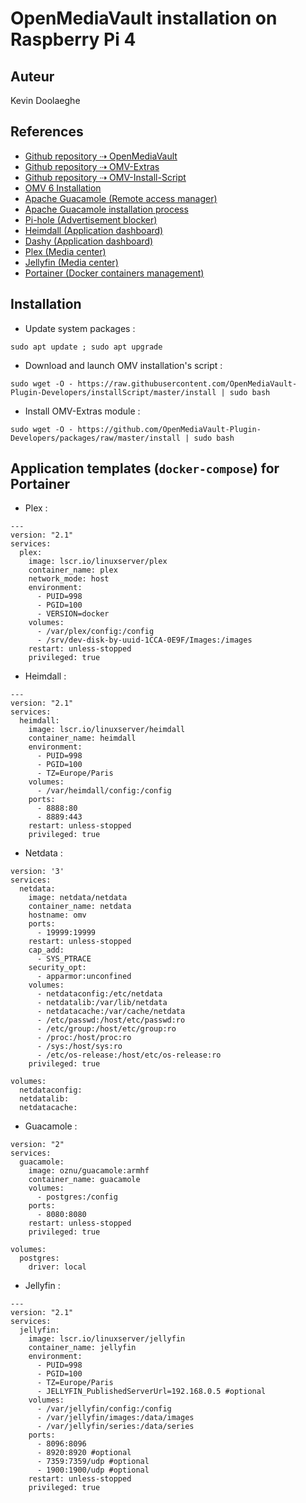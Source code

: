# OpenMediaVault installation on Raspberry Pi 4

## Auteur

Kevin Doolaeghe

## References

* [Github repository ⇢ OpenMediaVault](https://github.com/openmediavault/openmediavault)
* [Github repository ⇢ OMV-Extras](https://github.com/OpenMediaVault-Plugin-Developers/packages)
* [Github repository ⇢ OMV-Install-Script](https://github.com/OpenMediaVault-Plugin-Developers/installScript)
* [OMV 6 Installation](https://forum.openmediavault.org/index.php?thread/39490-install-omv6-on-debian-11-bullseye/)
* [Apache Guacamole (Remote access manager)](https://guacamole.apache.org/)
* [Apache Guacamole installation process](https://www.wundertech.net/how-to-setup-apache-guacamole-on-a-raspberry-pi/)
* [Pi-hole (Advertisement blocker)](https://www.it-connect.fr/pi-hole-un-bloqueur-de-pubs-pour-tout-votre-reseau/)
* [Heimdall (Application dashboard)](https://hub.docker.com/r/linuxserver/heimdall)
* [Dashy (Application dashboard)](https://dashy.to/)
* [Plex (Media center)](https://hub.docker.com/r/linuxserver/plex)
* [Jellyfin (Media center)](https://hub.docker.com/r/jellyfin/jellyfin)
* [Portainer (Docker containers management)](https://www.portainer.io/)

## Installation

* Update system packages :
```
sudo apt update ; sudo apt upgrade
```

* Download and launch OMV installation's script :
```
sudo wget -O - https://raw.githubusercontent.com/OpenMediaVault-Plugin-Developers/installScript/master/install | sudo bash
```

* Install OMV-Extras module :
```
sudo wget -O - https://github.com/OpenMediaVault-Plugin-Developers/packages/raw/master/install | sudo bash
```

## Application templates (`docker-compose`) for Portainer

* Plex :
```
---
version: "2.1"
services:
  plex:
    image: lscr.io/linuxserver/plex
    container_name: plex
    network_mode: host
    environment:
      - PUID=998
      - PGID=100
      - VERSION=docker
    volumes:
      - /var/plex/config:/config
      - /srv/dev-disk-by-uuid-1CCA-0E9F/Images:/images
    restart: unless-stopped
    privileged: true
```

* Heimdall :
```
---
version: "2.1"
services:
  heimdall:
    image: lscr.io/linuxserver/heimdall
    container_name: heimdall
    environment:
      - PUID=998
      - PGID=100
      - TZ=Europe/Paris
    volumes:
      - /var/heimdall/config:/config
    ports:
      - 8888:80
      - 8889:443
    restart: unless-stopped
    privileged: true
```

* Netdata :
```
version: '3'
services:
  netdata:
    image: netdata/netdata
    container_name: netdata
    hostname: omv
    ports:
      - 19999:19999
    restart: unless-stopped
    cap_add:
      - SYS_PTRACE
    security_opt:
      - apparmor:unconfined
    volumes:
      - netdataconfig:/etc/netdata
      - netdatalib:/var/lib/netdata
      - netdatacache:/var/cache/netdata
      - /etc/passwd:/host/etc/passwd:ro
      - /etc/group:/host/etc/group:ro
      - /proc:/host/proc:ro
      - /sys:/host/sys:ro
      - /etc/os-release:/host/etc/os-release:ro
    privileged: true

volumes:
  netdataconfig:
  netdatalib:
  netdatacache:
```

* Guacamole :
```
version: "2"
services:
  guacamole:
    image: oznu/guacamole:armhf
    container_name: guacamole
    volumes:
      - postgres:/config
    ports:
      - 8080:8080
    restart: unless-stopped
    privileged: true

volumes:
  postgres:
    driver: local
```

* Jellyfin :
```
---
version: "2.1"
services:
  jellyfin:
    image: lscr.io/linuxserver/jellyfin
    container_name: jellyfin
    environment:
      - PUID=998
      - PGID=100
      - TZ=Europe/Paris
      - JELLYFIN_PublishedServerUrl=192.168.0.5 #optional
    volumes:
      - /var/jellyfin/config:/config
      - /var/jellyfin/images:/data/images
      - /var/jellyfin/series:/data/series
    ports:
      - 8096:8096
      - 8920:8920 #optional
      - 7359:7359/udp #optional
      - 1900:1900/udp #optional
    restart: unless-stopped
    privileged: true
```
